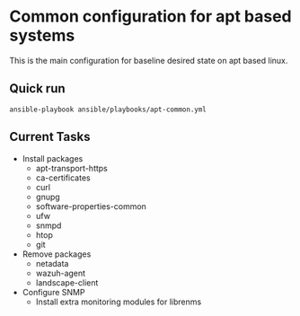 # Common configuration for apt based systems

This is the main configuration for baseline desired state on apt based linux.

##  Quick run

	ansible-playbook ansible/playbooks/apt-common.yml
## Current Tasks

- Install packages
	- apt-transport-https
	- ca-certificates
	- curl
	- gnupg
	- software-properties-common
	- ufw
	- snmpd
	- htop
	- git
- Remove packages
	- netadata
	- wazuh-agent
	- landscape-client
- Configure SNMP
	- Install extra monitoring modules for librenms
